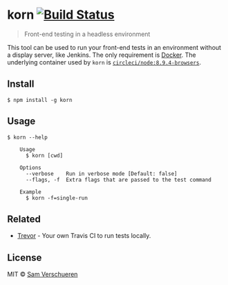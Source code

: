 # korn [![Build Status](https://travis-ci.org/SamVerschueren/korn.svg?branch=master)](https://travis-ci.org/SamVerschueren/korn)

> Front-end testing in a headless environment

This tool can be used to run your front-end tests in an environment without a display server, like Jenkins. The only requirement is [Docker](https://www.docker.com/).  The underlying container used by `korn` is [`circleci/node:8.9.4-browsers`](https://hub.docker.com/r/circleci/node/).


## Install

```
$ npm install -g korn
```


## Usage

```
$ korn --help

	Usage
	  $ korn [cwd]

	Options
	  --verbose    Run in verbose mode [Default: false]
	  --flags, -f  Extra flags that are passed to the test command

	Example
	  $ korn -f=single-run
```


## Related

- [Trevor](https://github.com/vadimdemedes/trevor) - Your own Travis CI to run tests locally.


## License

MIT © [Sam Verschueren](https://github.com/SamVerschueren)
